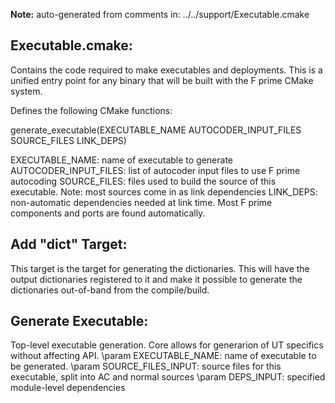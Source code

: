 **Note:** auto-generated from comments in: ../../support/Executable.cmake

## Executable.cmake:

Contains the code required to make executables and deployments. This is a unified entry point
for any binary that will be built with the F prime CMake system.

Defines the following CMake functions:

generate_executable(EXECUTABLE_NAME AUTOCODER_INPUT_FILES SOURCE_FILES LINK_DEPS)

EXECUTABLE_NAME: name of executable to generate
AUTOCODER_INPUT_FILES: list of autocoder input files to use F prime autocoding
SOURCE_FILES: files used to build the source of this executable. Note: most sources come in
              as link dependencies
LINK_DEPS: non-automatic dependencies needed at link time. Most F prime components and ports
           are found automatically.



## Add "dict" Target:

This target is the target for generating the dictionaries. This will have the output dictionaries registered to
it and make it possible to generate the dictionaries out-of-band from the compile/build.


## Generate Executable:

Top-level executable generation. Core allows for generarion of UT specifics without affecting API.
\param EXECUTABLE_NAME: name of executable to be generated.
\param SOURCE_FILES_INPUT: source files for this executable, split into AC and normal sources
\param DEPS_INPUT: specified module-level dependencies


